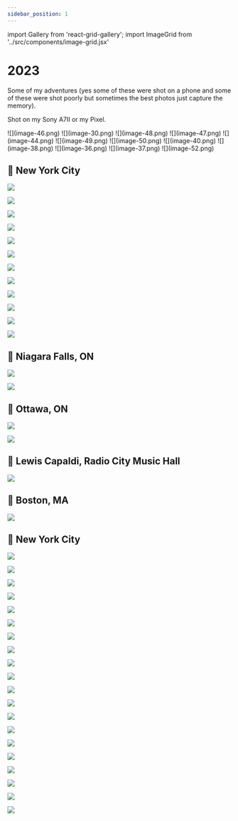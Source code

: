 ```yaml
---
sidebar_position: 1
---
```


import Gallery from 'react-grid-gallery';
import ImageGrid from '../src/components/image-grid.jsx'

# 2023

Some of my adventures (yes some of these were shot on a phone and some of these were shot poorly but sometimes the best photos just capture the memory).

Shot on my Sony A7II or my Pixel.


<!-- <Gallery images={'hi'} /> -->

<ImageGrid>
![](image-46.png)
![](image-30.png)
![](image-48.png)
![](image-47.png)
![](image-44.png)
![](image-49.png)
![](image-50.png)
![](image-40.png)
![](image-38.png)
![](image-36.png)
![](image-37.png)
![](image-52.png)
</ImageGrid>

## 📌 New York City

![](image-46.png)

![](image-30.png)

![](image-48.png)

![](image-47.png)

![](image-44.png)

![](image-49.png)

![](image-50.png)

![](image-40.png)

![](image-38.png)

![](image-36.png)

![](image-37.png)

![](image-52.png)

## 📌 Niagara Falls, ON

![](image-35.png)

![](image-53.png)

## 📌 Ottawa, ON

![](image-43.png)

![](image-42.png)


## 📌 Lewis Capaldi, Radio City Music Hall

![](image-45.png)

## 📌 Boston, MA

![](image-41.png)

## 📌 New York City

![](image-30.png)

![](image-34.png)

![](image-33.png)

![](image-32.png)

![](image-31.png)

![](image-29.png)

![](image-28.png)

![](image-25.png)

![](image-26.png)

![](image-27.png)

![](image-24.png)

![](image-23.png)

![](image-22.png)

![](image-21.png)

![](image-20.png)

![](image-17.png)

![](image-15.png)

![](image-18.png)

![](image-19.png)

![](image-14.png)
